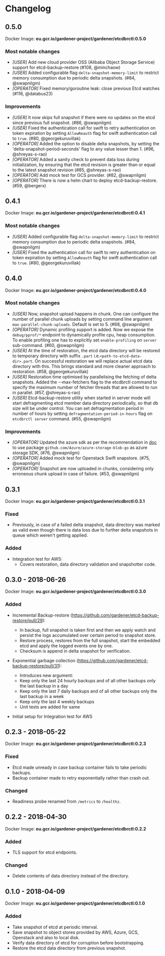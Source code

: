 # Changelog

## 0.5.0

Docker Image: __eu.gcr.io/gardener-project/gardener/etcdbrctl:0.5.0__

### Most notable changes

* *[USER]* Add new cloud provider OSS (Alibaba Object Storage Service) support for etcd-backup-restore (#108, @minchaow)
* *[USER]* Added configurable flag `delta-snapshot-memory-limit` to restrict memory consumption due to periodic delta snapshots. (#84, @swapnilgm)
* *[OPERATOR]* Fixed memory/goroutine leak: close previous Etcd watches (#116, @databus23)

### Improvements

* *[USER]* It now skips full snapshot if there were no updates on the etcd since previous full snapshot. (#86, @swapnilgm)
* *[USER]* Fixed the authentication call for swift to retry authentication on token expiration by setting `AllowReauth` flag for swift authentication call to `true`. (#80, @georgekuruvillak)
* *[OPERATOR]* Added the option to disable delta snapshots, by setting the 'delta-snapshot-period-seconds' flag to any value lesser than 1. (#96, @shreyas-s-rao)
* *[OPERATOR]* Added a sanity check to prevent data loss during initialization, by ensuring that the etcd revision is greater than or equal to the latest snapshot revision (#85, @shreyas-s-rao)
* *[OPERATOR]* Add mock test for GCS provider. (#82, @swapnilgm)
* *[OPERATOR]* There is now a helm chart to deploy etcd-backup-restore. (#59, @bergerx)

## 0.4.1

Docker Image: __eu.gcr.io/gardener-project/gardener/etcdbrctl:0.4.1__

### Most notable changes

* *[USER]* Added configurable flag `delta-snapshot-memory-limit` to restrict memory consumption due to periodic delta snapshots. (#84, @swapnilgm)
* *[USER]* Fixed the authentication call for swift to retry authentication on token expiration by setting `AllowReauth` flag for swift authentication call to `true`. (#80, @georgekuruvillak)

## 0.4.0

Docker Image: __eu.gcr.io/gardener-project/gardener/etcdbrctl:0.4.0__

### Most notable changes

* *[USER]* Now, snapshot upload happens in chunk. One can configure the number of parallel chunk uploads by setting command line argument `max-parallel-chunk-uploads`. Default is set to 5. (#68, @swapnilgm)
* *[OPERATOR]* Dynamic profiling support is added. Now we expose the `debug/pprof/*` endpoint to dynamically profile cpu, heap consumption. To enable profiling one has to explicitly set `enable-profiling`  on `server` sub-command. (#60, @swapnilgm)
* *[USER]* At the time of restoration, the etcd data directory will be restored to temporary directory with suffix `.part` i.e.`<path-to-etcd-data-dir>.part`. On successful restoration we will replace actual etcd data directory with this. This brings standard and more cleaner approach to restoration. (#58, @georgekuruvillak)
* *[USER]* Restoration time optimised by parallelising the fetching of delta snapshots. Added the --max-fetchers flag to the etcdbrctl command to specify the maximum number of fetcher threads that are allowed to run in parallel. (#57, @shreyas-s-rao)
* *[USER]* Etcd-backup-restore utility when started in server mode will start defragmenting etcd member data directory periodically, so that db size will be under control. You can set defragmentation period in number of hours by setting `defragmentation-period-in-hours` flag on `etcdbrctl server` command. (#55, @swapnilgm)

### Improvements

* *[OPERATOR]* Updated the azure sdk as per the recommendation in [doc](https://github.com/Azure/azure-sdk-for-go/tree/master/storage#azure-storage-sdk-for-go-preview) to use  package `github.com/Azure/azure-storage-blob-go` as azure storage SDK, (#76, @swapnilgm)
* *[OPERATOR]* Added mock test for Openstack Swift snapstore. (#75, @swapnilgm)
* *[OPERATOR]* Snapshot are now uploaded in chunks, considering only erroneous chunk upload in case of failure. (#53, @swapnilgm)

## 0.3.1

Docker Image: __eu.gcr.io/gardener-project/gardener/etcdbrctl:0.3.1__

### Fixed

- Previously, in case of a failed delta snapshot, data directory was marked as valid even though there is data loss due to further delta snapshots in queue which weren't getting applied.

### Added

- Integration test for AWS:
  - Covers restoration, data directory validation and snapshotter code.

## 0.3.0 - 2018-06-26

Docker Image: __eu.gcr.io/gardener-project/gardener/etcdbrctl:0.3.0__

### Added

- Incremental Backup-restore (https://github.com/gardener/etcd-backup-restore/pull/29):
  - In backup, full snapshot is taken first and then we apply watch and persist the logs accumulated over certain period to snapshot store.
  - Restore process, restores from the full snapshot, start the embedded etcd and apply the logged events one by one.
  - Checksum is append in delta snapshot for verification.

- Exponential garbage collection (https://github.com/gardener/etcd-backup-restore/pull/31):
  - Introduces new argument:
  - Keep only the last 24 hourly backups and of all other backups only the last backup in a day
  - Keep only the last 7 daily backups and of all other backups only the last backup in a week
  - Keep only the last 4 weekly backups
  - Unit tests are added for same

- Initial setup for Integration test for AWS

## 0.2.3 - 2018-05-22

Docker Image: __eu.gcr.io/gardener-project/gardener/etcdbrctl:0.2.3__

### Fixed

- Etcd made unready in case backup container fails to take periodic backups.
- Backup container made to retry exponentially rather than crash out.

### Changed

- Readiness probe renamed from `/metrics` to `/healthz`.

## 0.2.2 - 2018-04-30

Docker Image: __eu.gcr.io/gardener-project/gardener/etcdbrctl:0.2.2__

### Added

- TLS support for etcd endpoints.

### Changed

- Delete contents of data directory instead of the directory.

## 0.1.0 - 2018-04-09

Docker Image: __eu.gcr.io/gardener-project/gardener/etcdbrctl:0.1.0__

### Added

- Take snapshot of etcd at periodic interval.
- Save snapshot to object stores provided by AWS, Azure, GCS, Openstack and also to local disk.
- Verify data directory of etcd for corruption before bootstrapping.
- Restore the etcd data directory from previous snapshot.

[Unreleased]: https://github.com/gardener/etcd-backup-restore/compare/0.5.0...HEAD
